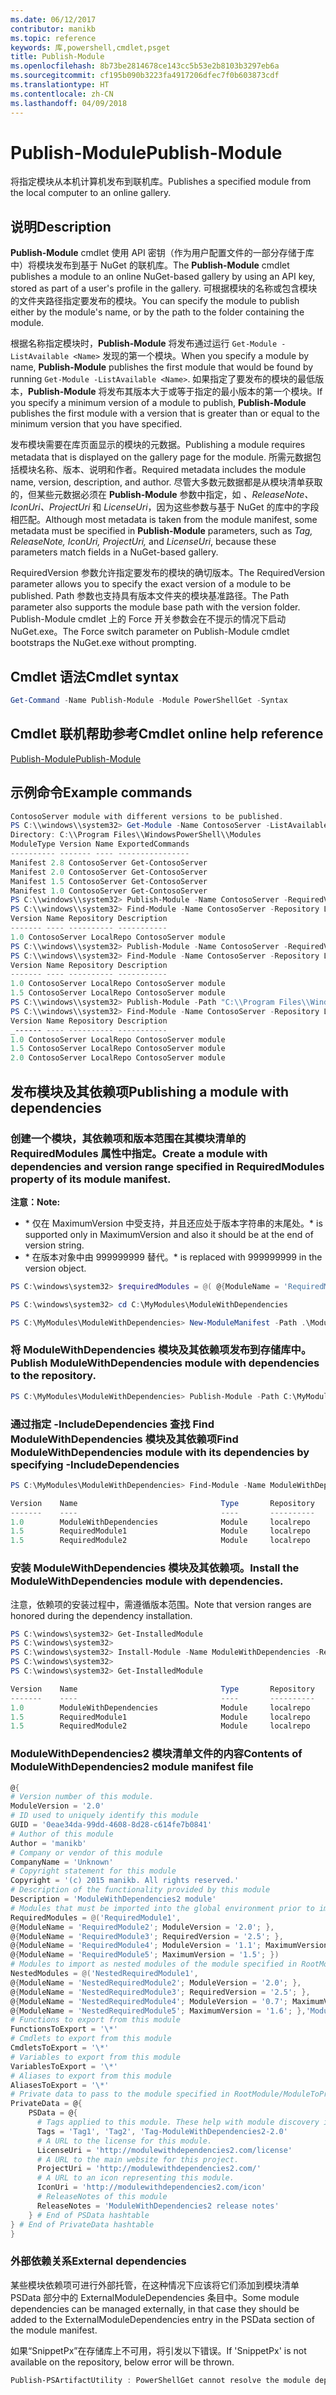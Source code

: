 ```yaml
---
ms.date: 06/12/2017
contributor: manikb
ms.topic: reference
keywords: 库,powershell,cmdlet,psget
title: Publish-Module
ms.openlocfilehash: 8b73be2814678ce143cc5b53e2b8103b3297eb6a
ms.sourcegitcommit: cf195b090b3223fa4917206dfec7f0b603873cdf
ms.translationtype: HT
ms.contentlocale: zh-CN
ms.lasthandoff: 04/09/2018
---
```

# <a name="publish-module"></a><span data-ttu-id="e96a2-103">Publish-Module</span><span class="sxs-lookup"><span data-stu-id="e96a2-103">Publish-Module</span></span>

<span data-ttu-id="e96a2-104">将指定模块从本机计算机发布到联机库。</span><span class="sxs-lookup"><span data-stu-id="e96a2-104">Publishes a specified module from the local computer to an online gallery.</span></span>

## <a name="description"></a><span data-ttu-id="e96a2-105">说明</span><span class="sxs-lookup"><span data-stu-id="e96a2-105">Description</span></span>

<span data-ttu-id="e96a2-106">**Publish-Module** cmdlet 使用 API 密钥（作为用户配置文件的一部分存储于库中）将模块发布到基于 NuGet 的联机库。</span><span class="sxs-lookup"><span data-stu-id="e96a2-106">The **Publish-Module** cmdlet publishes a module to an online NuGet-based gallery by using an API key, stored as part of a user's profile in the gallery.</span></span> <span data-ttu-id="e96a2-107">可根据模块的名称或包含模块的文件夹路径指定要发布的模块。</span><span class="sxs-lookup"><span data-stu-id="e96a2-107">You can specify the module to publish either by the module's name, or by the path to the folder containing the module.</span></span>

<span data-ttu-id="e96a2-108">根据名称指定模块时，**Publish-Module** 将发布通过运行 `Get-Module -ListAvailable <Name>` 发现的第一个模块。</span><span class="sxs-lookup"><span data-stu-id="e96a2-108">When you specify a module by name, **Publish-Module** publishes the first module that would be found by running `Get-Module -ListAvailable <Name>`.</span></span> <span data-ttu-id="e96a2-109">如果指定了要发布的模块的最低版本，**Publish-Module** 将发布其版本大于或等于指定的最小版本的第一个模块。</span><span class="sxs-lookup"><span data-stu-id="e96a2-109">If you specify a minimum version of a module to publish, **Publish-Module** publishes the first module with a version that is greater than or equal to the minimum version that you have specified.</span></span>

<span data-ttu-id="e96a2-110">发布模块需要在库页面显示的模块的元数据。</span><span class="sxs-lookup"><span data-stu-id="e96a2-110">Publishing a module requires metadata that is displayed on the gallery page for the module.</span></span> <span data-ttu-id="e96a2-111">所需元数据包括模块名称、版本、说明和作者。</span><span class="sxs-lookup"><span data-stu-id="e96a2-111">Required metadata includes the module name, version, description, and author.</span></span> <span data-ttu-id="e96a2-112">尽管大多数元数据都是从模块清单获取的，但某些元数据必须在 **Publish-Module** 参数中指定，如 *、ReleaseNote、IconUri、ProjectUri* 和 *LicenseUri*，因为这些参数与基于 NuGet 的库中的字段相匹配。</span><span class="sxs-lookup"><span data-stu-id="e96a2-112">Although most metadata is taken from the module manifest, some metadata must be specified in **Publish-Module** parameters, such as *Tag, ReleaseNote, IconUri, ProjectUri,* and *LicenseUri*, because these parameters match fields in a NuGet-based gallery.</span></span>

<span data-ttu-id="e96a2-113">RequiredVersion 参数允许指定要发布的模块的确切版本。</span><span class="sxs-lookup"><span data-stu-id="e96a2-113">The RequiredVersion parameter allows you to specify the exact version of a module to be published.</span></span>
<span data-ttu-id="e96a2-114">Path 参数也支持具有版本文件夹的模块基准路径。</span><span class="sxs-lookup"><span data-stu-id="e96a2-114">The Path parameter also supports the module base path with the version folder.</span></span>
<span data-ttu-id="e96a2-115">Publish-Module cmdlet 上的 Force 开关参数会在不提示的情况下启动 NuGet.exe。</span><span class="sxs-lookup"><span data-stu-id="e96a2-115">The Force switch parameter on Publish-Module cmdlet bootstraps the NuGet.exe without prompting.</span></span>

## <a name="cmdlet-syntax"></a><span data-ttu-id="e96a2-116">Cmdlet 语法</span><span class="sxs-lookup"><span data-stu-id="e96a2-116">Cmdlet syntax</span></span>
```powershell
Get-Command -Name Publish-Module -Module PowerShellGet -Syntax
```

## <a name="cmdlet-online-help-reference"></a><span data-ttu-id="e96a2-117">Cmdlet 联机帮助参考</span><span class="sxs-lookup"><span data-stu-id="e96a2-117">Cmdlet online help reference</span></span>

[<span data-ttu-id="e96a2-118">Publish-Module</span><span class="sxs-lookup"><span data-stu-id="e96a2-118">Publish-Module</span></span>](http://go.microsoft.com/fwlink/?LinkID=398575)

## <a name="example-commands"></a><span data-ttu-id="e96a2-119">示例命令</span><span class="sxs-lookup"><span data-stu-id="e96a2-119">Example commands</span></span>

```powershell
ContosoServer module with different versions to be published.
PS C:\\windows\\system32> Get-Module -Name ContosoServer -ListAvailable
Directory: C:\\Program Files\\WindowsPowerShell\\Modules
ModuleType Version Name ExportedCommands
---------- ------- ---- ----------------
Manifest 2.8 ContosoServer Get-ContosoServer
Manifest 2.0 ContosoServer Get-ContosoServer
Manifest 1.5 ContosoServer Get-ContosoServer
Manifest 1.0 ContosoServer Get-ContosoServer
PS C:\\windows\\system32> Publish-Module -Name ContosoServer -RequiredVersion 1.0 -Repository LocalRepo -NuGetApiKey Local-Repo-NuGet-ApiKey
PS C:\\windows\\system32> Find-Module -Name ContosoServer -Repository LocalRepo
Version Name Repository Description
------- ---- ---------- -----------
1.0 ContosoServer LocalRepo ContosoServer module
PS C:\\windows\\system32> Publish-Module -Name ContosoServer -RequiredVersion 1.5 -Repository LocalRepo -NuGetApiKey Local-Repo-NuGet-ApiKey
PS C:\\windows\\system32> Find-Module -Name ContosoServer -Repository LocalRepo
Version Name Repository Description
------- ---- ---------- -----------
1.0 ContosoServer LocalRepo ContosoServer module
1.5 ContosoServer LocalRepo ContosoServer module
PS C:\\windows\\system32> Publish-Module -Path "C:\\Program Files\\WindowsPowerShell\\Modules\\ContosoServer\\2.0" -Repository LocalRepo -NuGetApiKey Local-Repo-NuGet-ApiKey
PS C:\\windows\\system32> Find-Module -Name ContosoServer -Repository LocalRepo
Version Name Repository Description
_------ ---- ---------- -----------
1.0 ContosoServer LocalRepo ContosoServer module
1.5 ContosoServer LocalRepo ContosoServer module
2.0 ContosoServer LocalRepo ContosoServer module
```

## <a name="publishing-a-module-with-dependencies"></a><span data-ttu-id="e96a2-120">发布模块及其依赖项</span><span class="sxs-lookup"><span data-stu-id="e96a2-120">Publishing a module with dependencies</span></span>

### <a name="create-a-module-with-dependencies-and-version-range-specified-in-requiredmodules-property-of-its-module-manifest"></a><span data-ttu-id="e96a2-121">创建一个模块，其依赖项和版本范围在其模块清单的 RequiredModules 属性中指定。</span><span class="sxs-lookup"><span data-stu-id="e96a2-121">Create a module with dependencies and version range specified in RequiredModules property of its module manifest.</span></span>

<span data-ttu-id="e96a2-122">**注意：**</span><span class="sxs-lookup"><span data-stu-id="e96a2-122">**Note:**</span></span>
  - <span data-ttu-id="e96a2-123">\* 仅在 MaximumVersion 中受支持，并且还应处于版本字符串的末尾处。</span><span class="sxs-lookup"><span data-stu-id="e96a2-123">\* is supported only in MaximumVersion and also it should be at the end of version string.</span></span>
  - <span data-ttu-id="e96a2-124">\* 在版本对象中由 999999999 替代。</span><span class="sxs-lookup"><span data-stu-id="e96a2-124">\* is replaced with 999999999 in the version object.</span></span>

```powershell
PS C:\windows\system32> $requiredModules = @( @{ModuleName = 'RequiredModule1'; ModuleVersion = '0.1'; MaximumVersion = '1.9'; }, @{ModuleName = 'RequiredModule2'; MaximumVersion = '1.*'; })

PS C:\windows\system32> cd C:\MyModules\ModuleWithDependencies

PS C:\MyModules\ModuleWithDependencies> New-ModuleManifest -Path .\ModuleWithDependencies.psd1 -ModuleVersion 1.0 -RequiredModules $requiredModules -Description 'ModuleWithDependencies demo module'
```

### <a name="publish-modulewithdependencies-module-with-dependencies-to-the-repository"></a><span data-ttu-id="e96a2-125">将 ModuleWithDependencies 模块及其依赖项发布到存储库中。</span><span class="sxs-lookup"><span data-stu-id="e96a2-125">Publish ModuleWithDependencies module with dependencies to the repository.</span></span>

```powershell
PS C:\MyModules\ModuleWithDependencies> Publish-Module -Path C:\MyModules\ModuleWithDependencies -Repository LocalRepo
```

### <a name="find-modulewithdependencies-module-with-its-dependencies-by-specifying--includedependencies"></a><span data-ttu-id="e96a2-126">通过指定 -IncludeDependencies 查找 Find ModuleWithDependencies 模块及其依赖项</span><span class="sxs-lookup"><span data-stu-id="e96a2-126">Find ModuleWithDependencies module with its dependencies by specifying -IncludeDependencies</span></span>

```powershell
PS C:\MyModules\ModuleWithDependencies> Find-Module -Name ModuleWithDependencies -Repository LocalRepo -IncludeDependencies

Version    Name                                Type       Repository           Description
-------    ----                                ----       ----------           -----------
1.0        ModuleWithDependencies              Module     localrepo            ModuleWithDependencies demo module
1.5        RequiredModule1                     Module     localrepo            RequiredModule1 module
1.5        RequiredModule2                     Module     localrepo            RequiredModule2 module
```

### <a name="install-the-modulewithdependencies-module-with-dependencies"></a><span data-ttu-id="e96a2-127">安装 ModuleWithDependencies 模块及其依赖项。</span><span class="sxs-lookup"><span data-stu-id="e96a2-127">Install the ModuleWithDependencies module with dependencies.</span></span>
<span data-ttu-id="e96a2-128">注意，依赖项的安装过程中，需遵循版本范围。</span><span class="sxs-lookup"><span data-stu-id="e96a2-128">Note that version ranges are honored during the dependency installation.</span></span>

```powershell
PS C:\windows\system32> Get-InstalledModule
PS C:\windows\system32>
PS C:\windows\system32> Install-Module -Name ModuleWithDependencies -Repository LocalRepo
PS C:\windows\system32>
PS C:\windows\system32> Get-InstalledModule

Version    Name                                Type       Repository           Description
-------    ----                                ----       ----------           -----------
1.0        ModuleWithDependencies              Module     localrepo            ModuleWithDependencies demo module
1.5        RequiredModule1                     Module     localrepo            RequiredModule1 module
1.5        RequiredModule2                     Module     localrepo            RequiredModule2 module
```

### <a name="contents-of-modulewithdependencies2-module-manifest-file"></a><span data-ttu-id="e96a2-129">ModuleWithDependencies2 模块清单文件的内容</span><span class="sxs-lookup"><span data-stu-id="e96a2-129">Contents of ModuleWithDependencies2 module manifest file</span></span>

```powershell
@{
# Version number of this module.
ModuleVersion = '2.0'
# ID used to uniquely identify this module
GUID = '0eae34da-99dd-4608-8d28-c614fe7b0841'
# Author of this module
Author = 'manikb'
# Company or vendor of this module
CompanyName = 'Unknown'
# Copyright statement for this module
Copyright = '(c) 2015 manikb. All rights reserved.'
# Description of the functionality provided by this module
Description = 'ModuleWithDependencies2 module'
# Modules that must be imported into the global environment prior to importing this module
RequiredModules = @('RequiredModule1',
@{ModuleName = 'RequiredModule2'; ModuleVersion = '2.0'; },
@{ModuleName = 'RequiredModule3'; RequiredVersion = '2.5'; },
@{ModuleName = 'RequiredModule4'; ModuleVersion = '1.1'; MaximumVersion = '2.0'; },
@{ModuleName = 'RequiredModule5'; MaximumVersion = '1.5'; })
# Modules to import as nested modules of the module specified in RootModule/ModuleToProcess
NestedModules = @('NestedRequiredModule1',
@{ModuleName = 'NestedRequiredModule2'; ModuleVersion = '2.0'; },
@{ModuleName = 'NestedRequiredModule3'; RequiredVersion = '2.5'; },
@{ModuleName = 'NestedRequiredModule4'; ModuleVersion = '0.7'; MaximumVersion = '2.4'; },
@{ModuleName = 'NestedRequiredModule5'; MaximumVersion = '1.6'; },'ModuleWithDependencies2.psm1')
# Functions to export from this module
FunctionsToExport = '\*'
# Cmdlets to export from this module
CmdletsToExport = '\*'
# Variables to export from this module
VariablesToExport = '\*'
# Aliases to export from this module
AliasesToExport = '\*'
# Private data to pass to the module specified in RootModule/ModuleToProcess. This may also contain a PSData hashtable with additional module metadata used by PowerShell.
PrivateData = @{
    PSData = @{
      # Tags applied to this module. These help with module discovery in online galleries.
      Tags = 'Tag1', 'Tag2', 'Tag-ModuleWithDependencies2-2.0'
      # A URL to the license for this module.
      LicenseUri = 'http://modulewithdependencies2.com/license'
      # A URL to the main website for this project.
      ProjectUri = 'http://modulewithdependencies2.com/'
      # A URL to an icon representing this module.
      IconUri = 'http://modulewithdependencies2.com/icon'
      # ReleaseNotes of this module
      ReleaseNotes = 'ModuleWithDependencies2 release notes'
    } # End of PSData hashtable
} # End of PrivateData hashtable
}
```


### <a name="external-dependencies"></a><span data-ttu-id="e96a2-130">外部依赖关系</span><span class="sxs-lookup"><span data-stu-id="e96a2-130">External dependencies</span></span>
<span data-ttu-id="e96a2-131">某些模块依赖项可进行外部托管，在这种情况下应该将它们添加到模块清单 PSData 部分中的 ExternalModuleDependencies 条目中。</span><span class="sxs-lookup"><span data-stu-id="e96a2-131">Some module dependencies can be managed externally, in that case they should be added to the ExternalModuleDependencies entry in the PSData section of the module manifest.</span></span>

<span data-ttu-id="e96a2-132">如果“SnippetPx”在存储库上不可用，将引发以下错误。</span><span class="sxs-lookup"><span data-stu-id="e96a2-132">If 'SnippetPx' is not available on the repository, below error will be thrown.</span></span>
```powershell
Publish-PSArtifactUtility : PowerShellGet cannot resolve the module dependency 'SnippetPx' of the module 'TypePx' on the repository 'LocalRepo'. Verify that the dependent module 'SnippetPx' is available in the repository 'LocalRepo'. If this dependent 'SnippetPx' is managed externally, add it to the ExternalModuleDependencies entry in the PSData section of the module manifest.
```